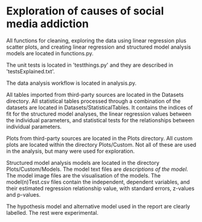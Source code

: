 # Exploration of causes of social media addiction

All functions for cleaning, exploring the data using linear regression plus scatter plots, and creating linear regression and structured model analysis models are located in functions.py.

The unit tests is located in 'testthings.py' and they are described in 'testsExplained.txt'.

The data analysis workflow is located in analysis.py.

All tables imported from third-party sources are located in the Datasets directory. All statistical tables processed through a combination of the datasets are located in Datasets/StatisticalTables. It contains the indices of fit for the structured model analyses, the linear regression values between the individual parameters, and statistical tests for the relationships between individual parameters.

Plots from third-party sources are located in the Plots directory. All custom plots are located within the directory Plots/Custom. Not all of these are used in the analysis, but many were used for exploration. 

Structured model analysis models are located in the directory Plots/Custom/Models. The model text files are *descriptions of the model*. The model image files are the visualisation of the models. The model(n)Test.csv files contain the independent, dependent variables, and their estimated regression relationship value, with standard errors, z-values and p-values.

The hypothesis model and alternative model used in the report are clearly labelled. The rest were experimental.